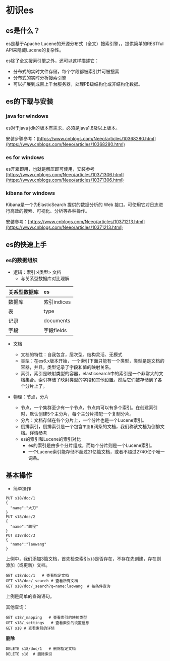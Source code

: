 # 初识es

## es是什么？

es是基于Apache Lucene的开源分布式（全文）搜索引擎，，提供简单的RESTful API来隐藏Lucene的复杂性。

es除了全文搜索引擎之外，还可以这样描述它：

- 分布式的实时文件存储，每个字段都被索引并可被搜索
- 分布式的实时分析搜索引擎
- 可以扩展到成百上千台服务器，处理PB级结构化或非结构化数据。



## es的下载与安装

### java for windows

es对于java jdk的版本有需求，必须是java1.8及以上版本。

安装步骤参考：[https://www.cnblogs.com/Neeo/articles/10368280.html](https://www.cnblogs.com/Neeo/articles/10368280.html)

### es for windows

es开箱即用，也就是解压即可使用，安装参考[https://www.cnblogs.com/Neeo/articles/10371306.html](https://www.cnblogs.com/Neeo/articles/10371306.html)

### kibana for windows

Kibana是一个为ElasticSearch 提供的数据分析的 Web 接口。可使用它对日志进行高效的搜索、可视化、分析等各种操作。

安装参考：[https://www.cnblogs.com/Neeo/articles/10371213.html](https://www.cnblogs.com/Neeo/articles/10371213.html)



## es的快速上手

### es的数据组织

- 逻辑：索引>l类型> 文档
  - 与关系型数据库对比理解

|关系型数据库|es|
| :-   | :-   |
|   数据库   | 索引indices |
|表|type|
|记录|documents|
|字段|字段fields|


- 文档

  - 文档的特性：自我包含，层次型、结构灵活、无模式
  - 类型：在es6.x版本开始，一个索引下面只能有一个类型，类型是是文档的容器，并且，类型记录了字段和值的映射关系。
  - 索引，索引是映射类型的容器，elasticsearch中的索引是一个非常大的文档集合。索引存储了映射类型的字段和其他设置。然后它们被存储到了各个分片上了。




- 物理：节点，分片

  - 节点，一个集群至少有一个节点，节点内可以有多个索引。在创建索引时，默认创建5个主分片，每个主分片搭配一个复制分片。
  - 分片：文档存储在各个分片上，一个分片也是一个Lucene索引。
  - 倒排索引，倒排索引是一个包含`不重复`词条的文档，我们称该文档为倒排文档。详情[参考](https://baike.baidu.com/item/%E5%80%92%E6%8E%92%E7%B4%A2%E5%BC%95/11001569?fr=aladdin)
  - es的索引和Lucene的索引对比
    - es的索引是由多个分片组成，而每个分片则是一个Lucene索引。
    - 一个Lucene索引能存储不超过21亿篇文档，或者不超过2740亿个唯一词条。



## 基本操作

- 简单操作

```
PUT s18/doc/1
{
  "name":"大刀"
}
PUT s18/doc/2
{
  "name":"鹏程"
}
PUT s18/doc/3
{
  "name":"laowang"
}
```
上例中，我们添加3篇文档，首先检查索引`s18`是否存在，不存在先创建，存在则添加（或更新）文档。

```
GET s18/doc/1	# 查看指定文档
GET s18/doc/_search	# 查看所有文档
GET s18/doc/_search?q=name:laowang	# 按条件查询
```

上例是简单的查询语句。

其他查询：

```
GET s18/_mapping   # 查看索引的映射类型
GET s18/_settings	# 查看索引的设置信息
GET s18	# 查看索引的详情
```

**删除**

```
DELETE s18/doc/1   # 删除指定文档
DELETE s18	# 删除索引
```
























